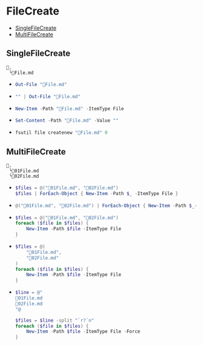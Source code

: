 # FileCreate
- [SingleFileCreate](#singlefilecreate)
- [MultiFileCreate](#multifilecreate)

## SingleFileCreate
```
📌.
 └📄File.md
```
- ```ps1
  Out-File "📄File.md"
  ```
- ```ps1
  "" | Out-File "📄File.md"
  ```
- ```ps1
  New-Item -Path "📄File.md" -ItemType File
  ```
- ```ps1
  Set-Content -Path "📄File.md" -Value ""
  ```
- ```ps1
  fsutil file createnew "📄File.md" 0
  ```

## MultiFileCreate
```
📌.
 └📄01File.md
 └📄02File.md
```
- ```ps1
  $files = @("📄01File.md", "📄02File.md")
  $files | ForEach-Object { New-Item -Path $_ -ItemType File }
  ```
- ```ps1
  @("📄01File.md", "📄02File.md") | ForEach-Object { New-Item -Path $_-ItemType File }
  ```
- ```ps1
  $files = @("📄01File.md", "📄02File.md")
  foreach ($file in $files) {
      New-Item -Path $file -ItemType File
  }
  ```
- ```ps1
  $files = @(
      "📄01File.md", 
      "📄02File.md" 
  )
  foreach ($file in $files) {
      New-Item -Path $file -ItemType File
  }
  ```
- ```ps1
  $line = @"
  📄01File.md
  📄02File.md
  "@

  $files = $line -split "`r?`n"
  foreach ($file in $files) {
      New-Item -Path $file -ItemType File -Force
  }
  ```
